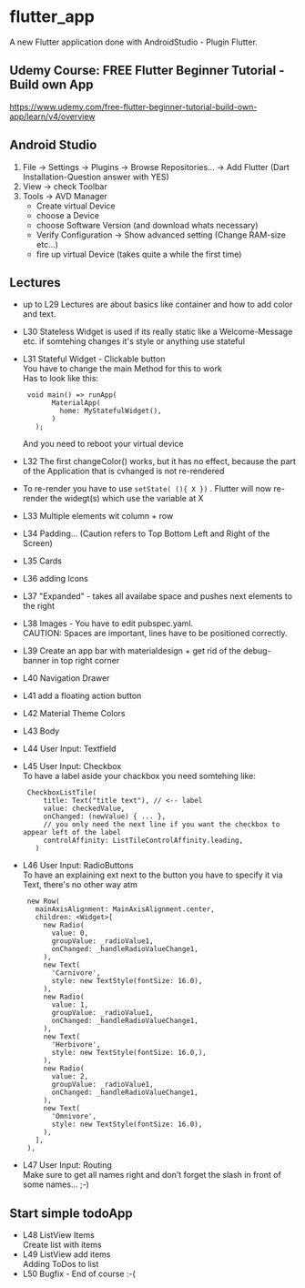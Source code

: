 # flutter_app

A new Flutter application done with AndroidStudio - Plugin Flutter.

## Udemy Course: FREE Flutter Beginner Tutorial - Build own App

https://www.udemy.com/free-flutter-beginner-tutorial-build-own-app/learn/v4/overview

## Android Studio
1. File -> Settings -> Plugins -> Browse Repositories... -> Add Flutter (Dart Installation-Question answer with YES)
2. View -> check Toolbar
3. Tools -> AVD Manager
    * Create virtual Device
    * choose a Device
    * choose Software Version (and download whats necessary)
    * Verify Configuration -> Show advanced setting (Change RAM-size etc...)
    * fire up virtual Device (takes quite a while the first time)

## Lectures
 * up to L29 Lectures  are about basics like container and how to add color and text.
 * L30 Stateless Widget is used if its really static like a Welcome-Message etc. if somtehing changes it's style or anything use stateful
 * L31 Stateful Widget - Clickable button<br>
   You have to change the main Method for this to work<br>
   Has to look like this:<br>
        
              
        void main() => runApp(
              MaterialApp(
                home: MyStatefulWidget(),
              )
          );
          
   And you need to reboot your virtual device
 * L32 The first changeColor() works, but it has no effect, because the part of the Application that is cvhanged is not re-rendered
 * To re-render you have to use `setState( (){ X })` . Flutter will now re-render the widegt(s) which use the variable at X
 * L33 Multiple elements wit column + row
 * L34 Padding... (Caution refers to Top Bottom Left and Right of the Screen)
 * L35 Cards
 * L36 adding Icons
 * L37 "Expanded" - takes all availabe space and pushes next elements to the right
 * L38 Images - You have to edit pubspec.yaml.<br> CAUTION: Spaces are important, lines have to be positioned correctly.
 * L39 Create an app bar with materialdesign + get rid of the debug-banner in top right corner
 * L40 Navigation Drawer
 * L41 add a floating action button
 * L42 Material Theme Colors
 * L43 Body
 * L44 User Input: Textfield
 * L45 User Input: Checkbox<br>
        To have a label aside your chackbox you need somtehing like:
        
        CheckboxListTile(
            title: Text("title text"), // <-- label
            value: checkedValue,
            onChanged: (newValue) { ... },
            // you only need the next line if you want the checkbox to appear left of the label 
            controlAffinity: ListTileControlAffinity.leading,  
          )
          
 * L46 User Input: RadioButtons<br>
        To have an explaining ext next to the button you have to specify it via Text, there's no other way atm
        
        new Row(
          mainAxisAlignment: MainAxisAlignment.center,
          children: <Widget>[
            new Radio(
              value: 0,
              groupValue: _radioValue1,
              onChanged: _handleRadioValueChange1,
            ),
            new Text(
              'Carnivore',
              style: new TextStyle(fontSize: 16.0),
            ),
            new Radio(
              value: 1,
              groupValue: _radioValue1,
              onChanged: _handleRadioValueChange1,
            ),
            new Text(
              'Herbivore',
              style: new TextStyle(fontSize: 16.0,),
            ),
            new Radio(
              value: 2,
              groupValue: _radioValue1,
              onChanged: _handleRadioValueChange1,
            ),
            new Text(
              'Omnivore',
              style: new TextStyle(fontSize: 16.0),
            ),
          ],
        ),
                            
 * L47 User Input: Routing<br>
        Make sure to get all names right and don't forget the slash in front of some names... ;-)
        
## Start simple todoApp
 * L48 ListView Items<br>
        Create list with items
 * L49 ListView add items<br>
        Adding ToDos to list
 * L50 Bugfix - End of course :-(
 
